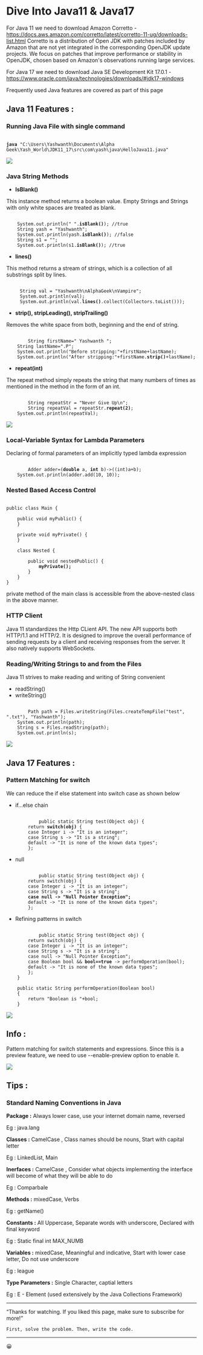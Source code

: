 # Dive Into Java11 & Java17 

For Java 11 we need to download Amazon Corretto - https://docs.aws.amazon.com/corretto/latest/corretto-11-ug/downloads-list.html
Corretto is a distribution of Open JDK with patches included by Amazon that are not yet integrated in the corresponding OpenJDK update projects. We focus on patches that improve performance or stability in OpenJDK, chosen based on Amazon's observations running large services.

For Java 17 we need to download Java SE Development Kit 17.0.1 - https://www.oracle.com/java/technologies/downloads/#jdk17-windows

Frequently used Java features are covered as part of this page

## Java 11 Features :

### Running Java File with single command

<pre><code>
<b>java</b> "C:\Users\Yashwanth\Documents\Alpha Geek\Yash_World\JDK11_17\src\com\yash\java\HelloJava11.java"
</code></pre>

<kbd> <img src="https://github.com/YashzAlphaGeek/Java11-AND-Java17/blob/master/Images/SingleJavaCommand.png"/> </kbd>

### Java String Methods

+ <b>IsBlank()</b>

This instance method returns a boolean value. Empty Strings and Strings with only white spaces are treated as blank.

<pre><code>
    System.out.println(" ".<b>isBlank()</b>); //true
    String yash = "Yashwanth";
    System.out.println(yash.<b>isBlank()</b>); //false
    String s1 = "";
    System.out.println(s1.<b>isBlank()</b>); //true
</code></pre>


+ <b>lines()</b>

This method returns a stream of strings, which is a collection of all substrings split by lines.

<pre><code>
     String val = "Yashwanth\nAlphaGeek\nVampire"; 
     System.out.println(val);
     System.out.println(val.<b>lines()</b>.collect(Collectors.toList()));
</code></pre>

+ <b>strip(), stripLeading(), stripTrailing()</b>

Removes the white space from both, beginning and the end of string.

<pre><code>
        String firstName=" Yashwanth ";
	String lastName=".P";
	System.out.println("Before stripping:"+firstName+lastName);
	System.out.println("After stripping:"+firstName.<b>strip()</b>+lastName);
</code></pre>

+ <b>repeat(int)</b>

The repeat method simply repeats the string that many numbers of times as mentioned in the method in the form of an int.

<pre><code>
        String repeatStr = "Never Give Up\n";
        String repeatVal = repeatStr.<b>repeat(2)</b>;
	System.out.println(repeatVal);
</code></pre>

<kbd> <img src="https://github.com/YashzAlphaGeek/Java11-AND-Java17/blob/master/Images/StringMethodsOutcome.png"/> </kbd>

### Local-Variable Syntax for Lambda Parameters

Declaring of formal parameters of an implicitly typed lambda expression

<pre><code>
        Adder adder=(<b>double</b> a, <b>int</b> b)->((int)a+b);
	System.out.println(adder.add(10, 10));
</code></pre>

### Nested Based Access Control

<pre><code>
public class Main {
 
    public void myPublic() {
    }
 
    private void myPrivate() {
    }
 
    class Nested {
 
        public void nestedPublic() {
            <b>myPrivate();</b>
        }
    }
}
</code></pre>

private method of the main class is accessible from the above-nested class in the above manner.

### HTTP Client
Java 11 standardizes the Http CLient API.
The new API supports both HTTP/1.1 and HTTP/2. It is designed to improve the overall performance of sending requests by a client and receiving responses from the server. It also natively supports WebSockets.

### Reading/Writing Strings to and from the Files

Java 11 strives to make reading and writing of String convenient

+ readString()
+ writeString()

<pre><code>
        Path path = Files.writeString(Files.createTempFile("test", ".txt"), "Yashwanth");
	System.out.println(path);
	String s = Files.readString(path);
	System.out.println(s);
</code></pre>

<kbd> <img src="https://github.com/YashzAlphaGeek/Java11-AND-Java17/blob/master/Images/ReadingAndWritingOfFileOutcome.png"/> </kbd>

## Java 17 Features :

### Pattern Matching for switch

We can reduce the if else statement into switch case as shown below

+ if…else chain

<pre><code>
            public static String test(Object obj) {
	    return <b>switch(obj)</b> {
	    case Integer i -> "It is an integer";
	    case String s -> "It is a string";
	    default -> "It is none of the known data types";
	    };
</code></pre>

+ null

<pre><code>
            public static String test(Object obj) {
	    return switch(obj) {
	    case Integer i -> "It is an integer";
	    case String s -> "It is a string";
	    <b>case null -> "Null Pointer Exception";</b>
	    default -> "It is none of the known data types";
	    };
</code></pre>

+ Refining patterns in switch

<pre><code>
            public static String test(Object obj) {
	    return switch(obj) {
	    case Integer i -> "It is an integer";
	    case String s -> "It is a string";
	    case null -> "Null Pointer Exception";
	    case Boolean bool && <b>bool==true</b> -> performOperation(bool);	    
	    default -> "It is none of the known data types";
	    };
	}
	
	public static String performOperation(Boolean bool)
	{
		return "Boolean is "+bool;
	}
</code></pre>

<kbd> <img src="https://github.com/YashzAlphaGeek/Java11-AND-Java17/blob/master/Images/Java17SwitchFeature.png"/> </kbd>

## Info :
Pattern matching for switch statements and expressions. Since this is a preview feature, we need to use --enable-preview option to enable it.

<kbd> <img src="https://github.com/YashzAlphaGeek/Java11-AND-Java17/blob/master/Images/Java17CompilerSwitchPreview.png"/> </kbd>

## Tips :
### Standard Naming Conventions in Java

<b>Package :</b>  Always lower case, use your internet domain name, reversed

Eg : java.lang

<b>Classes :</b> CamelCase , Class names should be nouns, Start with capital letter

Eg : LinkedList, Main

<b>Inerfaces :</b> CamelCase , Consider what objects implementing the interface will become of what they will be able to do

Eg : Comparbale

<b>Methods :</b> mixedCase, Verbs

Eg : getName()

<b>Constants :</b> All Uppercase, Separate words with underscore, Declared with final keyword

Eg : Static final int MAX_NUMB

<b>Variables :</b> mixedCase, Meaningful and indicative, Start with lower case letter, Do not use underscore

Eg : league

<b>Type Parameters :</b> Single Character, captial letters

Eg : E - Element (used extensively by the Java Collections Framework)

------------------------------------------------------------------------------------
“Thanks for watching. If you liked this page, make sure to subscribe for more!”

	First, solve the problem. Then, write the code. 
------------------------------------------------------------------------------------
:grinning:
